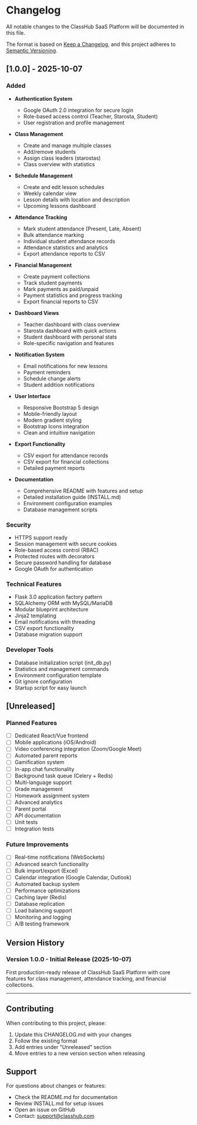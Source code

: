 # Changelog

All notable changes to the ClassHub SaaS Platform will be documented in this file.

The format is based on [Keep a Changelog](https://keepachangelog.com/en/1.0.0/),
and this project adheres to [Semantic Versioning](https://semver.org/spec/v2.0.0.html).

## [1.0.0] - 2025-10-07

### Added
- **Authentication System**
  - Google OAuth 2.0 integration for secure login
  - Role-based access control (Teacher, Starosta, Student)
  - User registration and profile management

- **Class Management**
  - Create and manage multiple classes
  - Add/remove students
  - Assign class leaders (starostas)
  - Class overview with statistics

- **Schedule Management**
  - Create and edit lesson schedules
  - Weekly calendar view
  - Lesson details with location and description
  - Upcoming lessons dashboard

- **Attendance Tracking**
  - Mark student attendance (Present, Late, Absent)
  - Bulk attendance marking
  - Individual student attendance records
  - Attendance statistics and analytics
  - Export attendance reports to CSV

- **Financial Management**
  - Create payment collections
  - Track student payments
  - Mark payments as paid/unpaid
  - Payment statistics and progress tracking
  - Export financial reports to CSV

- **Dashboard Views**
  - Teacher dashboard with class overview
  - Starosta dashboard with quick actions
  - Student dashboard with personal stats
  - Role-specific navigation and features

- **Notification System**
  - Email notifications for new lessons
  - Payment reminders
  - Schedule change alerts
  - Student addition notifications

- **User Interface**
  - Responsive Bootstrap 5 design
  - Mobile-friendly layout
  - Modern gradient styling
  - Bootstrap Icons integration
  - Clean and intuitive navigation

- **Export Functionality**
  - CSV export for attendance records
  - CSV export for financial collections
  - Detailed payment reports

- **Documentation**
  - Comprehensive README with features and setup
  - Detailed installation guide (INSTALL.md)
  - Environment configuration examples
  - Database management scripts

### Security
- HTTPS support ready
- Session management with secure cookies
- Role-based access control (RBAC)
- Protected routes with decorators
- Secure password handling for database
- Google OAuth for authentication

### Technical Features
- Flask 3.0 application factory pattern
- SQLAlchemy ORM with MySQL/MariaDB
- Modular blueprint architecture
- Jinja2 templating
- Email notifications with threading
- CSV export functionality
- Database migration support

### Developer Tools
- Database initialization script (init_db.py)
- Statistics and management commands
- Environment configuration template
- Git ignore configuration
- Startup script for easy launch

## [Unreleased]

### Planned Features
- [ ] Dedicated React/Vue frontend
- [ ] Mobile applications (iOS/Android)
- [ ] Video conferencing integration (Zoom/Google Meet)
- [ ] Automated parent reports
- [ ] Gamification system
- [ ] In-app chat functionality
- [ ] Background task queue (Celery + Redis)
- [ ] Multi-language support
- [ ] Grade management
- [ ] Homework assignment system
- [ ] Advanced analytics
- [ ] Parent portal
- [ ] API documentation
- [ ] Unit tests
- [ ] Integration tests

### Future Improvements
- [ ] Real-time notifications (WebSockets)
- [ ] Advanced search functionality
- [ ] Bulk import/export (Excel)
- [ ] Calendar integration (Google Calendar, Outlook)
- [ ] Automated backup system
- [ ] Performance optimizations
- [ ] Caching layer (Redis)
- [ ] Database replication
- [ ] Load balancing support
- [ ] Monitoring and logging
- [ ] A/B testing framework

## Version History

### Version 1.0.0 - Initial Release (2025-10-07)
First production-ready release of ClassHub SaaS Platform with core features for class management, attendance tracking, and financial collections.

---

## Contributing

When contributing to this project, please:
1. Update this CHANGELOG.md with your changes
2. Follow the existing format
3. Add entries under "Unreleased" section
4. Move entries to a new version section when releasing

## Support

For questions about changes or features:
- Check the README.md for documentation
- Review INSTALL.md for setup issues
- Open an issue on GitHub
- Contact: support@classhub.com